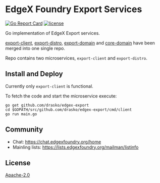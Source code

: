 # EdgeX Foundry Export Services
[![Go Report Card](https://goreportcard.com/badge/github.com/drasko/edgex-export)](https://goreportcard.com/report/github.com/drasko/edgex-export)
[![license](https://img.shields.io/badge/license-Apache%20v2.0-blue.svg)](LICENSE)

Go implementation of EdgeX Export services.

[export-client](https://github.com/edgexfoundry/export-client),
[export-distro](https://github.com/edgexfoundry/export-distro),
[export-domain](https://github.com/edgexfoundry/export-domain) and
[core-domain](https://github.com/edgexfoundry/core-domain) have been merged
into one single repo.

Repo contains two microservices, `export-client` and `export-distro`.

## Install and Deploy

Currently only `export-client` is functional.

To fetch the code and start the microservice execute:

```
go get github.com/drasko/edgex-export
cd $GOPATH/src/github.com/drasko/edgex-export/cmd/client
go run main.go
```
## Community
- Chat: https://chat.edgexfoundry.org/home
- Mainling lists: https://lists.edgexfoundry.org/mailman/listinfo

## License
[Apache-2.0](LICENSE)
